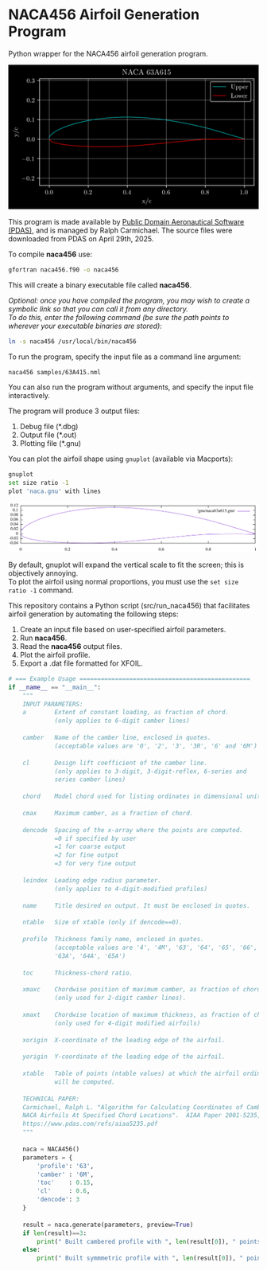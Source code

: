 # NACA456 Airfoil Generation Program
Python wrapper for the NACA456 airfoil generation program.

![NACA 63A-615 generated by Python wrapper](fig/naca63a615_py.png)

This program is made available by [Public Domain Aeronautical Software (PDAS)](https://www.pdas.com/naca456.html), and is managed by Ralph Carmichael.  The source files were downloaded from PDAS on April 29th, 2025.

To compile **naca456** use:
```bash
gfortran naca456.f90 -o naca456
```
This will create a binary executable file called **naca456**.

*Optional: once you have compiled the program, you may wish to create a symbolic link so that you can call it from any directory.<br>
To do this, enter the following command (be sure the path points to wherever your executable binaries are stored):*
```bash
ln -s naca456 /usr/local/bin/naca456
```


To run the program, specify the input file as a command line argument:
```bash
naca456 samples/63A415.nml
```


You can also run the program without arguments, and specify the input file interactively.

The program will produce 3 output files: 
1. Debug file (*.dbg)
2. Output file (*.out)
3. Plotting file (*.gnu)

You can plot the airfoil shape using ```gnuplot``` (available via Macports):
```bash
gnuplot
set size ratio -1
plot 'naca.gnu' with lines 
```

![NACA 63A-615 generated by gnuplot](fig/naca63a615.png)

By default, gnuplot will expand the vertical scale to fit the screen; this is objectively annoying.<br>
To plot the airfoil using normal proportions, you must use the ```set size ratio -1``` command.

This repository contains a Python script (src/run_naca456) that facilitates airfoil generation by automating the following steps:
1. Create an input file based on user-specified airfoil parameters.
2. Run **naca456**.
3. Read the **naca456** output files.
4. Plot the airfoil profile.
5. Export a .dat file formatted for XFOIL.

```python
# === Example Usage ================================================
if __name__ == "__main__":
    """
    INPUT PARAMETERS:
    a        Extent of constant loading, as fraction of chord.
             (only applies to 6-digit camber lines)
            
    camber   Name of the camber line, enclosed in quotes.
             (acceptable values are '0', '2', '3', '3R', '6' and '6M')

    cl       Design lift coefficient of the camber line.
             (only applies to 3-digit, 3-digit-reflex, 6-series and
             series camber lines)
                
    chord    Model chord used for listing ordinates in dimensional units.
    
    cmax     Maximum camber, as a fraction of chord.
    
    dencode  Spacing of the x-array where the points are computed.
             =0 if specified by user
             =1 for coarse output
             =2 for fine output
             =3 for very fine output
                
    leindex  Leading edge radius parameter.
             (only applies to 4-digit-modified profiles)
                
    name     Title desired on output. It must be enclosed in quotes.
    
    ntable   Size of xtable (only if dencode==0).
    
    profile  Thickness family name, enclosed in quotes.
             (acceptable values are '4', '4M', '63', '64', '65', '66', '67',
             '63A', '64A', '65A')
                
    toc      Thickness-chord ratio.
    
    xmaxc    Chordwise position of maximum camber, as fraction of chord.
             (only used for 2-digit camber lines).
                
    xmaxt    Chordwise location of maximum thickness, as fraction of chord.
             (only used for 4-digit modified airfoils)
                
    xorigin  X-coordinate of the leading edge of the airfoil.
    
    yorigin  Y-coordinate of the leading edge of the airfoil.      
      
    xtable   Table of points (ntable values) at which the airfoil ordinates
             will be computed.
    
    TECHNICAL PAPER:
    Carmichael, Ralph L. "Algorithm for Calculating Coordinates of Cambered
    NACA Airfoils At Specified Chord Locations".  AIAA Paper 2001-5235, Nov 2001.
    https://www.pdas.com/refs/aiaa5235.pdf
    """
    
    naca = NACA456()
    parameters = {
        'profile': '63',
        'camber' : '6M',
        'toc'    : 0.15,
        'cl'     : 0.6,
        'dencode': 3
    }

    result = naca.generate(parameters, preview=True)
    if len(result)==3:
        print(" Built cambered profile with ", len(result[0]), " points.")
    else:
        print(" Built symmmetric profile with ", len(result[0]), " points.")
```
